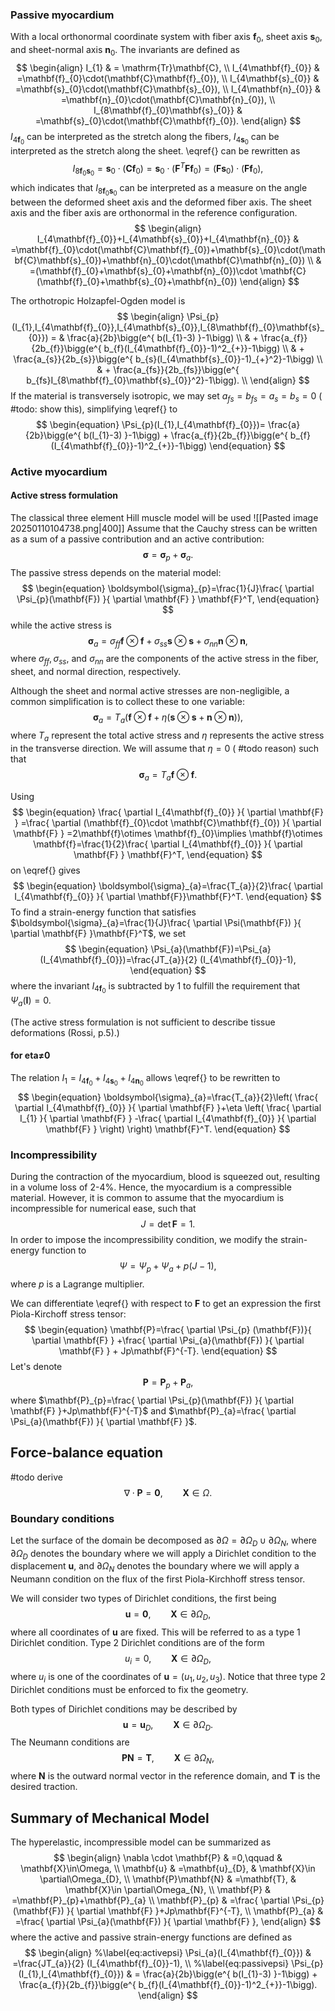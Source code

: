 ### Passive myocardium
With a local orthonormal coordinate system with fiber axis $\mathbf{f}_{0}$, sheet axis $\mathbf{s}_{0}$, and sheet-normal axis $\mathbf{n}_{0}$. The invariants are defined as
$$
\begin{align}
I_{1} & =  \mathrm{Tr}\mathbf{C}, \\
I_{4\mathbf{f}_{0}} & =\mathbf{f}_{0}\cdot(\mathbf{C}\mathbf{f}_{0}), \\
I_{4\mathbf{s}_{0}} & =\mathbf{s}_{0}\cdot(\mathbf{C}\mathbf{s}_{0}), \\
I_{4\mathbf{n}_{0}} & =\mathbf{n}_{0}\cdot(\mathbf{C}\mathbf{n}_{0}), \\ 
I_{8\mathbf{f}_{0}\mathbf{s}_{0}} & =\mathbf{s}_{0}\cdot(\mathbf{C}\mathbf{f}_{0}).
\end{align}
$$
$I_{4\mathbf{f}_{0}}$ can be interpreted as the stretch along the fibers, $I_{4\mathbf{s}_{0}}$ can be interpreted as the stretch along the sheet. \eqref{} can be rewritten as
$$
\begin{equation}
I_{8\mathbf{f}_{0}\mathbf{s}_{0}}=\mathbf{s}_{0}\cdot(\mathbf{C}\mathbf{f}_{0})=\mathbf{s}_{0}\cdot(\mathbf{F}^T\mathbf{F}\mathbf{f}_{0})=(\mathbf{F}\mathbf{s}_{0})\cdot(\mathbf{F}\mathbf{f}_{0}),
\end{equation}
$$
which indicates that $I_{8\mathbf{f}_{0}\mathbf{s}_{0}}$ can be interpreted as a measure on the angle between the deformed sheet axis and the deformed fiber axis. The sheet axis and the fiber axis are orthonormal in the reference configuration.
$$
\begin{align}
I_{4\mathbf{f}_{0}}+I_{4\mathbf{s}_{0}}+I_{4\mathbf{n}_{0}} & =\mathbf{f}_{0}\cdot(\mathbf{C}\mathbf{f}_{0})+\mathbf{s}_{0}\cdot(\mathbf{C}\mathbf{s}_{0})+\mathbf{n}_{0}\cdot(\mathbf{C}\mathbf{n}_{0}) \\
 & =(\mathbf{f}_{0}+\mathbf{s}_{0}+\mathbf{n}_{0})\cdot \mathbf{C}(\mathbf{f}_{0}+\mathbf{s}_{0}+\mathbf{n}_{0})
\end{align}
$$

The orthotropic Holzapfel-Ogden model is
$$
\begin{align}
\Psi_{p}(I_{1},I_{4\mathbf{f}_{0}},I_{4\mathbf{s}_{0}},I_{8\mathbf{f}_{0}\mathbf{s}_{0}}) = & \frac{a}{2b}\bigg(e^{ b(I_{1}-3) }-1\bigg) \\
 & + \frac{a_{f}}{2b_{f}}\bigg(e^{ b_{f}(I_{4\mathbf{f}_{0}}-1)^2_{+}}-1\bigg)  \\
 & + \frac{a_{s}}{2b_{s}}\bigg(e^{ b_{s}(I_{4\mathbf{s}_{0}}-1)_{+}^2}-1\bigg)  \\
 & + \frac{a_{fs}}{2b_{fs}}\bigg(e^{ b_{fs}I_{8\mathbf{f}_{0}\mathbf{s}_{0}}^2}-1\bigg).  \\
\end{align}
$$
If the material is transversely isotropic, we may set $a_{fs}=b_{fs}=a_{s}=b_{s}=0$ ( #todo: show this), simplifying \eqref{} to
$$
\begin{equation}
\Psi_{p}(I_{1},I_{4\mathbf{f}_{0}})= \frac{a}{2b}\bigg(e^{ b(I_{1}-3) }-1\bigg)  + \frac{a_{f}}{2b_{f}}\bigg(e^{ b_{f}(I_{4\mathbf{f}_{0}}-1)^2_{+}}-1\bigg)
\end{equation}
$$

### Active myocardium
#### Active stress formulation
The classical three element Hill muscle model will be used
![[Pasted image 20250110104738.png|400]]
Assume that the Cauchy stress can be written as a sum of a passive contribution and an active contribution:
$$
\begin{equation}
\boldsymbol{\sigma}=\boldsymbol{\sigma}_{p}+\boldsymbol{\sigma}_{a}.
\end{equation}
$$
The passive stress depends on the material model:
$$
\begin{equation}
\boldsymbol{\sigma}_{p}=\frac{1}{J}\frac{ \partial \Psi_{p}(\mathbf{F}) }{ \partial \mathbf{F} } \mathbf{F}^T,
\end{equation}
$$
while the active stress is
$$
\begin{equation}
\boldsymbol{\sigma}_{a}=\sigma_{ff}\mathbf{f}\otimes \mathbf{f}+\sigma_{ss}\mathbf{s}\otimes \mathbf{s}+\sigma_{nn}\mathbf{n}\otimes \mathbf{n},
\end{equation}
$$
where $\sigma_{ff},\sigma_{ss},$ and $\sigma_{nn}$ are the components of the active stress in the fiber, sheet, and normal direction, respectively. 

Although the sheet and normal active stresses are non-negligible, a common simplification is to collect these to one variable:
$$
\begin{equation}
\boldsymbol{\sigma}_{a}=T_{a}(\mathbf{f}\otimes \mathbf{f}+\eta(\mathbf{s}\otimes \mathbf{s}+\mathbf{n}\otimes \mathbf{n})),
\end{equation}
$$
where $T_{a}$ represent the total active stress and $\eta$ represents the active stress in the transverse direction. We will assume that $\eta=0$ ( #todo  reason) such that
$$
\begin{equation}
\boldsymbol{\sigma}_{a}=T_{a}\mathbf{f}\otimes \mathbf{f}.
\end{equation}
$$

Using
$$
\begin{equation}
\frac{ \partial I_{4\mathbf{f}_{0}} }{ \partial \mathbf{F} } =\frac{ \partial (\mathbf{f}_{0}\cdot \mathbf{C}\mathbf{f}_{0}) }{ \partial \mathbf{F} } =2\mathbf{f}\otimes \mathbf{f}_{0}\implies \mathbf{f}\otimes \mathbf{f}=\frac{1}{2}\frac{ \partial I_{4\mathbf{f}_{0}} }{ \partial \mathbf{F} } \mathbf{F}^T,
\end{equation}
$$
on \eqref{} gives
$$
\begin{equation}
\boldsymbol{\sigma}_{a}=\frac{T_{a}}{2}\frac{ \partial I_{4\mathbf{f}_{0}} }{ \partial \mathbf{F}}\mathbf{F}^T.
\end{equation}
$$
To find a strain-energy function that satisfies $\boldsymbol{\sigma}_{a}=\frac{1}{J}\frac{ \partial \Psi(\mathbf{F}) }{ \partial \mathbf{F} }\mathbf{F}^T$, we set
$$
\begin{equation}
\Psi_{a}(\mathbf{F})=\Psi_{a}(I_{4\mathbf{f}_{0}})=\frac{JT_{a}}{2} (I_{4\mathbf{f}_{0}}-1),
\end{equation}
$$
where the invariant $I_{4\mathbf{f}_{0}}$ is subtracted by 1 to fulfill the requirement that $\Psi_{a}(\mathbf{I})=0$.

(The active stress formulation is not sufficient to describe tissue deformations (Rossi, p.5).)

#### for eta≠0
The relation $I_{1}=I_{4\mathbf{f}_{0}}+I_{4\mathbf{s}_{0}}+I_{4\mathbf{n}_{0}}$ allows \eqref{} to be rewritten to
$$
\begin{equation}
\boldsymbol{\sigma}_{a}=\frac{T_{a}}{2}\left( \frac{ \partial I_{4\mathbf{f}_{0}} }{ \partial \mathbf{F} }+\eta \left( \frac{ \partial I_{1} }{ \partial \mathbf{F} } -\frac{ \partial I_{4\mathbf{f}_{0}} }{ \partial \mathbf{F} } \right)  \right) \mathbf{F}^T.
\end{equation}
$$

### Incompressibility
During the contraction of the myocardium, blood is squeezed out, resulting in a volume loss of 2-4%. Hence, the myocardium is a compressible material. However, it is common to assume that the myocardium is incompressible for numerical ease, such that
$$
\begin{equation}
J=\det \mathbf{F}=1.
\end{equation}
$$
In order to impose the incompressibility condition, we modify the strain-energy function to
$$
\begin{equation}
\Psi=\Psi_{p}+\Psi_{a}+p(J-1),
\end{equation}
$$
where $p$ is a Lagrange multiplier.

We can differentiate \eqref{} with respect to $\mathbf{F}$ to get an expression the first Piola-Kirchoff stress tensor:
$$
\begin{equation}
\mathbf{P}=\frac{ \partial \Psi_{p} (\mathbf{F})}{ \partial \mathbf{F} } +\frac{ \partial \Psi_{a}(\mathbf{F}) }{ \partial \mathbf{F} } + Jp\mathbf{F}^{-T}.
\end{equation}
$$
Let's denote
$$
\begin{equation}
\mathbf{P}=\mathbf{P}_{p}+\mathbf{P}_{a},
\end{equation}
$$
where $\mathbf{P}_{p}=\frac{ \partial \Psi_{p}(\mathbf{F}) }{ \partial \mathbf{F} }+Jp\mathbf{F}^{-T}$ and $\mathbf{P}_{a}=\frac{ \partial \Psi_{a}(\mathbf{F}) }{ \partial \mathbf{F} }$.

## Force-balance equation
#todo derive
$$
\begin{equation}
\nabla \cdot \mathbf{P}=\boldsymbol{0},\qquad \mathbf{X}\in\Omega.
\end{equation}
$$

### Boundary conditions
Let the surface of the domain be decomposed as $\partial\Omega=\partial\Omega_{D} \cup \partial\Omega_{N}$, where $\partial\Omega_{D}$ denotes the boundary where we will apply a Dirichlet condition to the displacement $\mathbf{u}$, and $\partial\Omega_{N}$ denotes the boundary where we will apply a Neumann condition on the flux of the first Piola-Kirchhoff stress tensor.

We will consider two types of Dirichlet conditions, the first being
$$
\begin{equation}
\mathbf{u}=\boldsymbol{0}, \qquad  \mathbf{X} \in \partial\Omega_{D},%\label{eq:type1dir}
\end{equation}
$$
where all coordinates of $\mathbf{u}$ are fixed. This will be referred to as a type 1 Dirichlet condition. Type 2 Dirichlet conditions are of the form
$$
\begin{equation}
u_{i}=0,\qquad \mathbf{X}\in \partial\Omega_{D},%\label{eq:type2dir}
\end{equation}
$$
where $u_{i}$ is one of the coordinates of $\mathbf{u}=(u_{1},u_{2},u_{3})$. Notice that three type 2 Dirichlet conditions must be enforced to fix the geometry.

Both types of Dirichlet conditions may be described by
$$
\begin{equation}
\mathbf{u}=\mathbf{u}_{D}, \qquad  \mathbf{X} \in \partial\Omega_{D}.%\label{eq:udir}
\end{equation}
$$
The Neumann conditions are
$$
\begin{equation}
\mathbf{P}\mathbf{N}=\mathbf{T},\qquad \mathbf{X}\in \partial\Omega_{N},%\label{eq:mechneumann}
\end{equation}
$$
where $\mathbf{N}$ is the outward normal vector in the reference domain, and $\mathbf{T}$ is the desired traction.

## Summary of Mechanical Model
The hyperelastic, incompressible model can be summarized as
$$
\begin{align}
\nabla \cdot \mathbf{P} & =0,\qquad & \mathbf{X}\in\Omega, \\
\mathbf{u} & =\mathbf{u}_{D}, & \mathbf{X}\in \partial\Omega_{D}, \\
\mathbf{P}\mathbf{N} & =\mathbf{T}, & \mathbf{X}\in \partial\Omega_{N}, \\
\mathbf{P} & =\mathbf{P}_{p}+\mathbf{P}_{a} \\
\mathbf{P}_{p} & =\frac{ \partial \Psi_{p}(\mathbf{F}) }{ \partial \mathbf{F} }+Jp\mathbf{F}^{-T}, \\
\mathbf{P}_{a} & =\frac{ \partial \Psi_{a}(\mathbf{F}) }{ \partial \mathbf{F} },
\end{align}
$$
where the active and passive strain-energy functions are defined as
$$
\begin{align}
%\label{eq:activepsi}
\Psi_{a}(I_{4\mathbf{f}_{0}}) & =\frac{JT_{a}}{2} (I_{4\mathbf{f}_{0}}-1), \\
%\label{eq:passivepsi}
\Psi_{p}(I_{1},I_{4\mathbf{f}_{0}}) & = \frac{a}{2b}\bigg(e^{ b(I_{1}-3) }-1\bigg)  + \frac{a_{f}}{2b_{f}}\bigg(e^{ b_{f}(I_{4\mathbf{f}_{0}}-1)^2_{+}}-1\bigg).
\end{align}
$$
